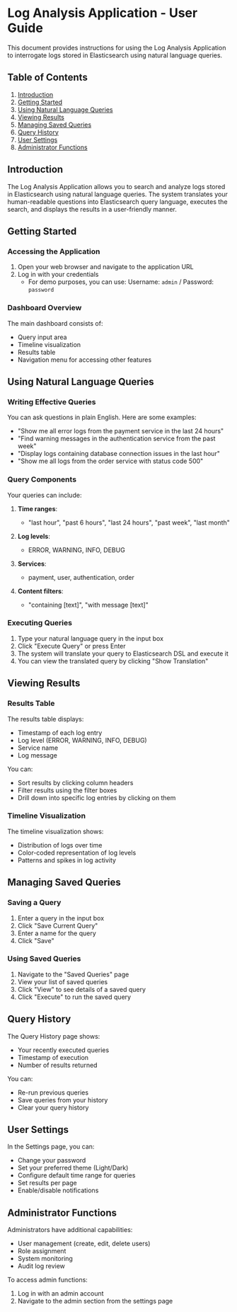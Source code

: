 # Log Analysis Application - User Guide

This document provides instructions for using the Log Analysis Application to interrogate logs stored in Elasticsearch using natural language queries.

## Table of Contents
1. [Introduction](#introduction)
2. [Getting Started](#getting-started)
3. [Using Natural Language Queries](#using-natural-language-queries)
4. [Viewing Results](#viewing-results)
5. [Managing Saved Queries](#managing-saved-queries)
6. [Query History](#query-history)
7. [User Settings](#user-settings)
8. [Administrator Functions](#administrator-functions)

## Introduction

The Log Analysis Application allows you to search and analyze logs stored in Elasticsearch using natural language queries. The system translates your human-readable questions into Elasticsearch query language, executes the search, and displays the results in a user-friendly manner.

## Getting Started

### Accessing the Application

1. Open your web browser and navigate to the application URL
2. Log in with your credentials
   - For demo purposes, you can use: Username: `admin` / Password: `password`

### Dashboard Overview

The main dashboard consists of:
- Query input area
- Timeline visualization
- Results table
- Navigation menu for accessing other features

## Using Natural Language Queries

### Writing Effective Queries

You can ask questions in plain English. Here are some examples:

- "Show me all error logs from the payment service in the last 24 hours"
- "Find warning messages in the authentication service from the past week"
- "Display logs containing database connection issues in the last hour"
- "Show me all logs from the order service with status code 500"

### Query Components

Your queries can include:

1. **Time ranges**:
   - "last hour", "past 6 hours", "last 24 hours", "past week", "last month"

2. **Log levels**:
   - ERROR, WARNING, INFO, DEBUG

3. **Services**:
   - payment, user, authentication, order

4. **Content filters**:
   - "containing [text]", "with message [text]"

### Executing Queries

1. Type your natural language query in the input box
2. Click "Execute Query" or press Enter
3. The system will translate your query to Elasticsearch DSL and execute it
4. You can view the translated query by clicking "Show Translation"

## Viewing Results

### Results Table

The results table displays:
- Timestamp of each log entry
- Log level (ERROR, WARNING, INFO, DEBUG)
- Service name
- Log message

You can:
- Sort results by clicking column headers
- Filter results using the filter boxes
- Drill down into specific log entries by clicking on them

### Timeline Visualization

The timeline visualization shows:
- Distribution of logs over time
- Color-coded representation of log levels
- Patterns and spikes in log activity

## Managing Saved Queries

### Saving a Query

1. Enter a query in the input box
2. Click "Save Current Query"
3. Enter a name for the query
4. Click "Save"

### Using Saved Queries

1. Navigate to the "Saved Queries" page
2. View your list of saved queries
3. Click "View" to see details of a saved query
4. Click "Execute" to run the saved query

## Query History

The Query History page shows:
- Your recently executed queries
- Timestamp of execution
- Number of results returned

You can:
- Re-run previous queries
- Save queries from your history
- Clear your query history

## User Settings

In the Settings page, you can:
- Change your password
- Set your preferred theme (Light/Dark)
- Configure default time range for queries
- Set results per page
- Enable/disable notifications

## Administrator Functions

Administrators have additional capabilities:
- User management (create, edit, delete users)
- Role assignment
- System monitoring
- Audit log review

To access admin functions:
1. Log in with an admin account
2. Navigate to the admin section from the settings page

